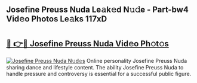 ## Josefine Preuss Nuda Le𝚊k𝚎d N𝚞𝚍e - Part-bw4 Vid𝚎o Photos Le𝚊ks 117xD

# <h2><a href="http://fbfcmzx.evod.top/?m=Josefine+Preuss+Nuda">🔗 👉🔴 Josefine Preuss Nuda Vid𝚎o Ph𝚘t𝚘s</a></h2>

[![Josefine Preuss Nuda N𝚞d𝚎s](https://i.imgur.com/8V9OHl7.gif)](http://fbfcmzx.evod.top/?m=Josefine+Preuss+Nuda)
Online personality Josefine Preuss Nuda sharing dance and lifestyle content. The ability Josefine Preuss Nuda to handle pressure and controversy is essential for a successful public figure. 
